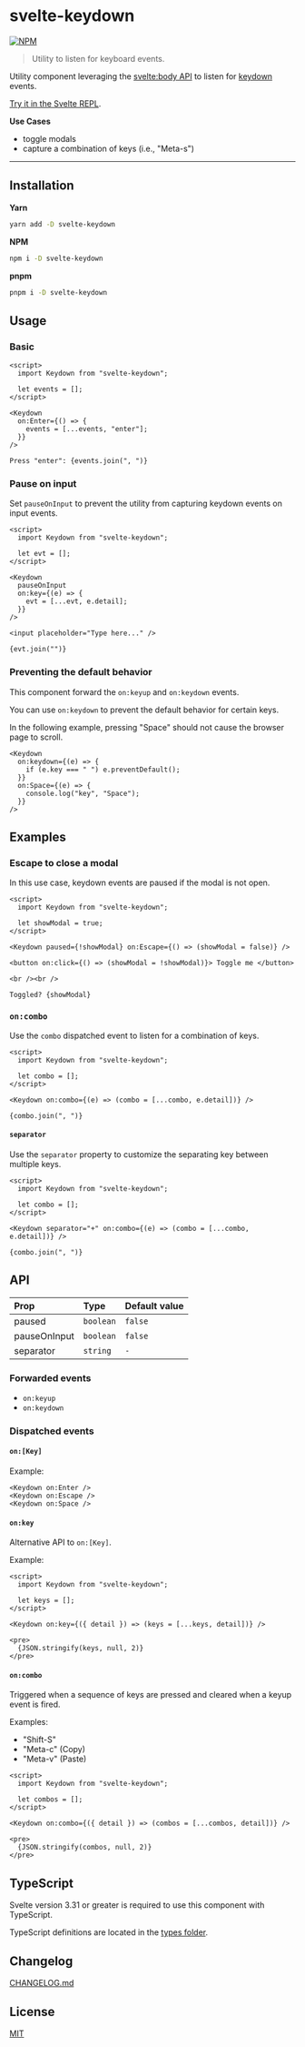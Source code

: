 # svelte-keydown

[![NPM][npm]][npm-url]

> Utility to listen for keyboard events.

<!-- REPO_URL -->

Utility component leveraging the [svelte:body API](https://svelte.dev/docs#svelte_body) to listen for [keydown](https://developer.mozilla.org/en-US/docs/Web/API/Document/keydown_event) events.

[Try it in the Svelte REPL](https://svelte.dev/repl/f22827a1e3c94a018a685fec6346db6c).

**Use Cases**

- toggle modals
- capture a combination of keys (i.e., "Meta-s")

---

<!-- TOC -->

## Installation

**Yarn**

```bash
yarn add -D svelte-keydown
```

**NPM**

```bash
npm i -D svelte-keydown
```

**pnpm**

```bash
pnpm i -D svelte-keydown
```

## Usage

### Basic

```svelte
<script>
  import Keydown from "svelte-keydown";

  let events = [];
</script>

<Keydown
  on:Enter={() => {
    events = [...events, "enter"];
  }}
/>

Press "enter": {events.join(", ")}
```

### Pause on input

Set `pauseOnInput` to prevent the utility from capturing keydown events on input events.

```svelte
<script>
  import Keydown from "svelte-keydown";

  let evt = [];
</script>

<Keydown
  pauseOnInput
  on:key={(e) => {
    evt = [...evt, e.detail];
  }}
/>

<input placeholder="Type here..." />

{evt.join("")}
```

### Preventing the default behavior

This component forward the `on:keyup` and `on:keydown` events.

You can use `on:keydown` to prevent the default behavior for certain keys.

In the following example, pressing "Space" should not cause the browser page to scroll.

```svelte
<Keydown
  on:keydown={(e) => {
    if (e.key === " ") e.preventDefault();
  }}
  on:Space={(e) => {
    console.log("key", "Space");
  }}
/>
```

## Examples

### Escape to close a modal

In this use case, keydown events are paused if the modal is not open.

```svelte
<script>
  import Keydown from "svelte-keydown";

  let showModal = true;
</script>

<Keydown paused={!showModal} on:Escape={() => (showModal = false)} />

<button on:click={() => (showModal = !showModal)}> Toggle me </button>

<br /><br />

Toggled? {showModal}
```

### `on:combo`

Use the `combo` dispatched event to listen for a combination of keys.

```svelte
<script>
  import Keydown from "svelte-keydown";

  let combo = [];
</script>

<Keydown on:combo={(e) => (combo = [...combo, e.detail])} />

{combo.join(", ")}
```

#### `separator`

Use the `separator` property to customize the separating key between multiple keys.

```svelte
<script>
  import Keydown from "svelte-keydown";

  let combo = [];
</script>

<Keydown separator="+" on:combo={(e) => (combo = [...combo, e.detail])} />

{combo.join(", ")}
```

## API

| Prop         | Type      | Default value |
| :----------- | :-------- | :------------ |
| paused       | `boolean` | `false`       |
| pauseOnInput | `boolean` | `false`       |
| separator    | `string`  | `-`           |

### Forwarded events

- `on:keyup`
- `on:keydown`

### Dispatched events

#### `on:[Key]`

Example:

```svelte no-eval
<Keydown on:Enter />
<Keydown on:Escape />
<Keydown on:Space />
```

#### `on:key`

Alternative API to `on:[Key]`.

Example:

```svelte
<script>
  import Keydown from "svelte-keydown";

  let keys = [];
</script>

<Keydown on:key={({ detail }) => (keys = [...keys, detail])} />

<pre>
  {JSON.stringify(keys, null, 2)}
</pre>
```

#### `on:combo`

Triggered when a sequence of keys are pressed and cleared when a keyup event is fired.

Examples:

- "Shift-S"
- "Meta-c" (Copy)
- "Meta-v" (Paste)

```svelte
<script>
  import Keydown from "svelte-keydown";

  let combos = [];
</script>

<Keydown on:combo={({ detail }) => (combos = [...combos, detail])} />

<pre>
  {JSON.stringify(combos, null, 2)}
</pre>
```

## TypeScript

Svelte version 3.31 or greater is required to use this component with TypeScript.

TypeScript definitions are located in the [types folder](./types).

## Changelog

[CHANGELOG.md](CHANGELOG.md)

## License

[MIT](LICENSE)

[npm]: https://img.shields.io/npm/v/svelte-keydown.svg?color=%23ff3e00&style=for-the-badge
[npm-url]: https://npmjs.com/package/svelte-keydown
